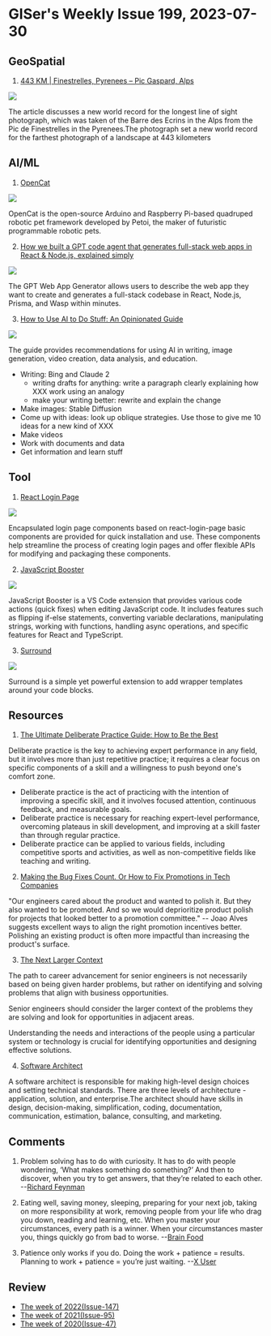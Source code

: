 # GISer's Weekly Issue 199, 2023-07-30

## GeoSpatial

1. [443 KM | Finestrelles, Pyrenees – Pic Gaspard, Alps](https://beyondrange.wordpress.com/2016/08/03/pic-de-finestrelles-pic-gaspard-ecrins-443-km/)

![](https://beyondrange.files.wordpress.com/2016/08/generate_a_panorama_-_2016-07-24_02-28-50.png)

The article discusses a new world record for the longest line of sight photograph, which was taken of the Barre des Ecrins in the Alps from the Pic de Finestrelles in the Pyrenees.The photograph set a new world record for the farthest photograph of a landscape at 443 kilometers

## AI/ML

1. [OpenCat](https://github.com/PetoiCamp/OpenCat)

![](https://github.com/PetoiCamp/NonCodeFiles/raw/master/gif/walk.gif?raw=true)

OpenCat is the open-source Arduino and Raspberry Pi-based quadruped robotic pet framework developed by Petoi, the maker of futuristic programmable robotic pets.

2. [How we built a GPT code agent that generates full-stack web apps in React & Node.js, explained simply](https://wasp-lang.dev/blog/2023/07/17/how-we-built-gpt-web-app-generator)

![](https://wasp-lang.dev/img/how-we-built-gpt-wasp/todo-results.png)

The GPT Web App Generator allows users to describe the web app they want to create and generates a full-stack codebase in React, Node.js, Prisma, and Wasp within minutes.

3. [How to Use AI to Do Stuff: An Opinionated Guide](https://www.oneusefulthing.org/p/how-to-use-ai-to-do-stuff-an-opinionated)

![](https://substackcdn.com/image/fetch/w_1272,c_limit,f_webp,q_auto:good,fl_progressive:steep/https%3A%2F%2Fsubstack-post-media.s3.amazonaws.com%2Fpublic%2Fimages%2F66591236-914c-4842-82a6-e79cbeac1e5d_2175x1312.png)

The guide provides recommendations for using AI in writing, image generation, video creation, data analysis, and education.

- Writing: Bing and Claude 2
  - writing drafts for anything: write a paragraph clearly explaining how XXX work using an analogy
  - make your writing better: rewrite and explain the change
- Make images: Stable Diffusion
- Come up with ideas: look up oblique strategies. Use those to give me 10 ideas for a new kind of XXX
- Make videos
- Work with documents and data
- Get information and learn stuff

## Tool

1. [React Login Page](https://github.com/uiwjs/react-login-page)

![](https://user-images.githubusercontent.com/1680273/235319135-9f138e34-5d5d-48ce-914d-f242b31fdc09.png)

Encapsulated login page components based on react-login-page basic components are provided for quick installation and use. These components help streamline the process of creating login pages and offer flexible APIs for modifying and packaging these components.

2. [JavaScript Booster](https://marketplace.visualstudio.com/items?itemName=sburg.vscode-javascript-booster)

![](https://github.com/xsburg/vscode-javascript-booster/raw/master/resources/recording-v14.0.0.gif)

JavaScript Booster is a VS Code extension that provides various code actions (quick fixes) when editing JavaScript code. It includes features such as flipping if-else statements, converting variable declarations, manipulating strings, working with functions, handling async operations, and specific features for React and TypeScript.

3. [Surround](https://marketplace.visualstudio.com/items?itemName=yatki.vscode-surround)

![](https://raw.githubusercontent.com/yatki/vscode-surround/master/images/demo.gif)

Surround is a simple yet powerful extension to add wrapper templates around your code blocks.

## Resources

1. [The Ultimate Deliberate Practice Guide: How to Be the Best](https://fs.blog/deliberate-practice-guide/)

Deliberate practice is the key to achieving expert performance in any field, but it involves more than just repetitive practice; it requires a clear focus on specific components of a skill and a willingness to push beyond one's comfort zone.

- Deliberate practice is the act of practicing with the intention of improving a specific skill, and it involves focused attention, continuous feedback, and measurable goals.
- Deliberate practice is necessary for reaching expert-level performance, overcoming plateaus in skill development, and improving at a skill faster than through regular practice.
- Deliberate practice can be applied to various fields, including competitive sports and activities, as well as non-competitive fields like teaching and writing.

2. [Making the Bug Fixes Count. Or How to Fix Promotions in Tech Companies](https://world.hey.com/joaoqalves/making-the-bug-fixes-count-or-how-to-fix-promotions-in-tech-companies-0b0f04ec)

"Our engineers cared about the product and wanted to polish it. But they also wanted to be promoted. And so we would deprioritize product polish for projects that looked better to a promotion committee." -- Joao Alves suggests excellent ways to align the right promotion incentives better. Polishing an existing product is often more impactful than increasing the product's surface.

3. [The Next Larger Context](https://www.elidedbranches.com/2023/07/the-next-larger-context.html)

The path to career advancement for senior engineers is not necessarily based on being given harder problems, but rather on identifying and solving problems that align with business opportunities.

Senior engineers should consider the larger context of the problems they are solving and look for opportunities in adjacent areas.

Understanding the needs and interactions of the people using a particular system or technology is crucial for identifying opportunities and designing effective solutions.

4. [Software Architect](https://github.com/justinamiller/SoftwareArchitect)

A software architect is responsible for making high-level design choices and setting technical standards. There are three levels of architecture - application, solution, and enterprise.The architect should have skills in design, decision-making, simplification, coding, documentation, communication, estimation, balance, consulting, and marketing.

## Comments

1. Problem solving has to do with curiosity. It has to do with people wondering, ‘What makes something do something?’ And then to discover, when you try to get answers, that they’re related to each other.
   --[Richard Feynman](https://fs.blog/brain-food/july-30-2023/)

2. Eating well, saving money, sleeping, preparing for your next job, taking on more responsibility at work, removing people from your life who drag you down, reading and learning, etc. When you master your circumstances, every path is a winner. When your circumstances master you, things quickly go from bad to worse.
   --[Brain Food](https://fs.blog/brain-food/july-30-2023/)

3. Patience only works if you do. Doing the work + patience = results. Planning to work + patience = you’re just waiting.
   --[X User](https://twitter.com/JamesClear/status/1679128514006601728)

## Review

- [The week of 2022(Issue-147)](../2022/issue-147.md)
- [The week of 2021(Issue-95)](../2021/issue-95.md)
- [The week of 2020(Issue-47)](../2020/issue-47.md)

